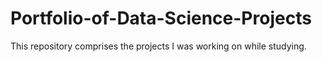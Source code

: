 # Portfolio-of-Data-Science-Projects
This repository comprises the projects I was working on while studying.
